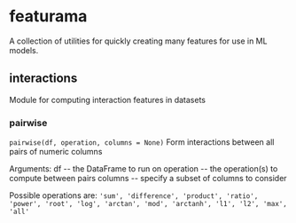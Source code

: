 # featurama
A collection of utilities for quickly creating many features for use in ML models.

## interactions
Module for computing interaction features in datasets

### pairwise
`pairwise(df, operation, columns = None)`
Form interactions between all pairs of numeric columns

Arguments:
    df -- the DataFrame to run on
    operation -- the operation(s) to compute between pairs
    columns -- specify a subset of columns to consider

Possible operations are:
    ```
    'sum', 'difference', 'product', 'ratio',
    'power', 'root', 'log', 'arctan', 'mod',
    'arctanh', 'l1', 'l2', 'max', 'all'
    ```
